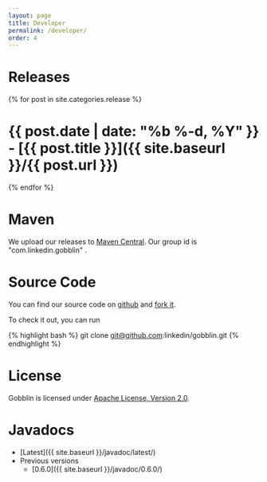 ```yaml
---
layout: page
title: Developer
permalink: /developer/
order: 4
---
```


# Releases


{% for post in site.categories.release %}

# <span class="post-meta">{{ post.date | date: "%b %-d, %Y" }} - [{{ post.title }}]({{ site.baseurl }}/{{ post.url }})</span>

{% endfor %}

# Maven

We upload our releases to [Maven Central](http://search.maven.org/#search%7Cga%7C1%7Cg%3A%22com.linkedin.gobblin%22). Our group id is "com.linkedin.gobblin" .

# Source Code

You can find our source code on [github](https://github.com/linkedin/gobblin/) and [fork it](https://github.com/linkedin/gobblin#fork-destination-box).

To check it out, you can run

{% highlight bash %}
git clone git@github.com:linkedin/gobblin.git
{% endhighlight %}

# License

Gobblin is licensed under [Apache License, Version 2.0](http://www.apache.org/licenses/LICENSE-2.0).

# Javadocs

* [Latest]({{ site.baseurl }}/javadoc/latest/)
* Previous versions
  - [0.6.0]({{ site.baseurl }}/javadoc/0.6.0/)
